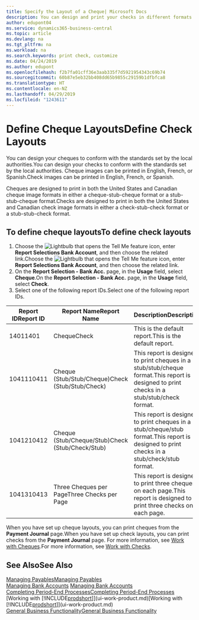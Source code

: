 ```yaml
---
title: Specify the Layout of a Cheque| Microsoft Docs
description: You can design and print your checks in different formats to conform with standards.
author: edupont04
ms.service: dynamics365-business-central
ms.topic: article
ms.devlang: na
ms.tgt_pltfrm: na
ms.workload: na
ms.search.keywords: print check, customize
ms.date: 04/24/2019
ms.author: edupont
ms.openlocfilehash: f2b7fa01cff36e3aab335f7d5921954343c69b74
ms.sourcegitcommit: 60b87e5eb32bb408dd65b9855c29159b1dfbfca8
ms.translationtype: HT
ms.contentlocale: en-NZ
ms.lasthandoff: 04/29/2019
ms.locfileid: "1243611"
---
```

# <a name="define-check-layouts"></a><span data-ttu-id="1d563-103">Define Cheque Layouts</span><span class="sxs-lookup"><span data-stu-id="1d563-103">Define Check Layouts</span></span>
<span data-ttu-id="1d563-104">You can design your cheques to conform with the standards set by the local authorities.</span><span class="sxs-lookup"><span data-stu-id="1d563-104">You can design your checks to conform with the standards set by the local authorities.</span></span> <span data-ttu-id="1d563-105">Cheque images can be printed in English, French, or Spanish.</span><span class="sxs-lookup"><span data-stu-id="1d563-105">Check images can be printed in English, French, or Spanish.</span></span>

<span data-ttu-id="1d563-106">Cheques are designed to print in both the United States and Canadian cheque image formats in either a cheque-stub-cheque format or a stub-stub-cheque format.</span><span class="sxs-lookup"><span data-stu-id="1d563-106">Checks are designed to print in both the United States and Canadian check image formats in either a check-stub-check format or a stub-stub-check format.</span></span>

## <a name="to-define-check-layouts"></a><span data-ttu-id="1d563-107">To define cheque layouts</span><span class="sxs-lookup"><span data-stu-id="1d563-107">To define check layouts</span></span>
1. <span data-ttu-id="1d563-108">Choose the ![Lightbulb that opens the Tell Me feature](media/ui-search/search_small.png "Tell me what you want to do") icon, enter **Report Selections Bank Account**, and then choose the related link.</span><span class="sxs-lookup"><span data-stu-id="1d563-108">Choose the ![Lightbulb that opens the Tell Me feature](media/ui-search/search_small.png "Tell me what you want to do") icon, enter **Report Selections Bank Account**, and then choose the related link.</span></span>
2. <span data-ttu-id="1d563-109">On the **Report Selection - Bank Acc.** page, in the **Usage** field, select **Cheque**.</span><span class="sxs-lookup"><span data-stu-id="1d563-109">On the **Report Selection - Bank Acc.** page, in the **Usage** field, select **Check**.</span></span>
3. <span data-ttu-id="1d563-110">Select one of the following report IDs.</span><span class="sxs-lookup"><span data-stu-id="1d563-110">Select one of the following report IDs.</span></span>

  | <span data-ttu-id="1d563-111">Report ID</span><span class="sxs-lookup"><span data-stu-id="1d563-111">Report ID</span></span> | <span data-ttu-id="1d563-112">Report Name</span><span class="sxs-lookup"><span data-stu-id="1d563-112">Report Name</span></span> | <span data-ttu-id="1d563-113">Description</span><span class="sxs-lookup"><span data-stu-id="1d563-113">Description</span></span> |
  | --- | --- | --- |
  | <span data-ttu-id="1d563-114">1401</span><span class="sxs-lookup"><span data-stu-id="1d563-114">1401</span></span> |<span data-ttu-id="1d563-115">Cheque</span><span class="sxs-lookup"><span data-stu-id="1d563-115">Check</span></span> |<span data-ttu-id="1d563-116">This is the default report.</span><span class="sxs-lookup"><span data-stu-id="1d563-116">This is the default report.</span></span> |
  | <span data-ttu-id="1d563-117">10411</span><span class="sxs-lookup"><span data-stu-id="1d563-117">10411</span></span> |<span data-ttu-id="1d563-118">Cheque (Stub/Stub/Cheque)</span><span class="sxs-lookup"><span data-stu-id="1d563-118">Check (Stub/Stub/Check)</span></span> |<span data-ttu-id="1d563-119">This report is designed to print cheques in a stub/stub/cheque format.</span><span class="sxs-lookup"><span data-stu-id="1d563-119">This report is designed to print checks in a stub/stub/check format.</span></span> |
  | <span data-ttu-id="1d563-120">10412</span><span class="sxs-lookup"><span data-stu-id="1d563-120">10412</span></span> |<span data-ttu-id="1d563-121">Cheque (Stub/Cheque/Stub)</span><span class="sxs-lookup"><span data-stu-id="1d563-121">Check (Stub/Check/Stub)</span></span> |<span data-ttu-id="1d563-122">This report is designed to print cheques in a stub/cheque/stub format.</span><span class="sxs-lookup"><span data-stu-id="1d563-122">This report is designed to print checks in a stub/check/stub format.</span></span> |
  | <span data-ttu-id="1d563-123">10413</span><span class="sxs-lookup"><span data-stu-id="1d563-123">10413</span></span> |<span data-ttu-id="1d563-124">Three Cheques per Page</span><span class="sxs-lookup"><span data-stu-id="1d563-124">Three Checks per Page</span></span> |<span data-ttu-id="1d563-125">This report is designed to print three cheques on each page.</span><span class="sxs-lookup"><span data-stu-id="1d563-125">This report is designed to print three checks on each page.</span></span> |

<span data-ttu-id="1d563-126">When you have set up cheque layouts, you can print cheques from the **Payment Journal** page.</span><span class="sxs-lookup"><span data-stu-id="1d563-126">When you have set up check layouts, you can print checks from the **Payment Journal** page.</span></span> <span data-ttu-id="1d563-127">For more information, see [Work with Cheques](payables-how-work-checks.md).</span><span class="sxs-lookup"><span data-stu-id="1d563-127">For more information, see [Work with Checks](payables-how-work-checks.md).</span></span>

## <a name="see-also"></a><span data-ttu-id="1d563-128">See Also</span><span class="sxs-lookup"><span data-stu-id="1d563-128">See Also</span></span>
[<span data-ttu-id="1d563-129">Managing Payables</span><span class="sxs-lookup"><span data-stu-id="1d563-129">Managing Payables</span></span>](payables-manage-payables.md)  
<span data-ttu-id="1d563-130">[Managing Bank Accounts](bank-manage-bank-accounts.md) </span><span class="sxs-lookup"><span data-stu-id="1d563-130">[Managing Bank Accounts](bank-manage-bank-accounts.md) </span></span>  
[<span data-ttu-id="1d563-131">Completing Period-End Processes</span><span class="sxs-lookup"><span data-stu-id="1d563-131">Completing Period-End Processes</span></span>](year-how-complete-period-end-processes.md)  
<span data-ttu-id="1d563-132">[Working with [!INCLUDE[prodshort](includes/prodshort.md)]](ui-work-product.md)</span><span class="sxs-lookup"><span data-stu-id="1d563-132">[Working with [!INCLUDE[prodshort](includes/prodshort.md)]](ui-work-product.md)</span></span>  
[<span data-ttu-id="1d563-133">General Business Functionality</span><span class="sxs-lookup"><span data-stu-id="1d563-133">General Business Functionality</span></span>](ui-across-business-areas.md)
